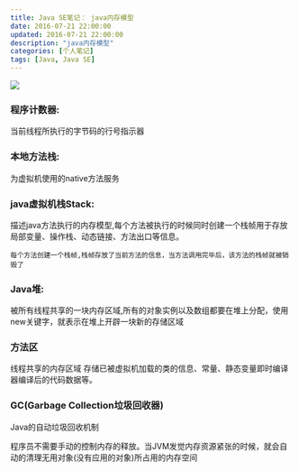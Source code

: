 ```yaml
---
title: Java SE笔记： java内存模型
date: 2016-07-21 22:00:00
updated: 2016-07-21 22:00:00
description: "java内存模型"
categories: [个人笔记]
tags: [Java, Java SE]
---
```


![](/images/javase_1.jpg)

### 程序计数器:

当前线程所执行的字节码的行号指示器

### 本地方法栈:

为虚拟机使用的native方法服务

### java虚拟机栈Stack:

描述java方法执行的内存模型,每个方法被执行的时候同时创建一个栈帧用于存放局部变量、操作栈、动态链接、方法出口等信息。

`每个方法创建一个栈帧,栈帧存放了当前方法的信息，当方法调用完毕后，该方法的栈帧就被销毁了`

### Java堆:

被所有线程共享的一块内存区域,所有的对象实例以及数组都要在堆上分配，使用new关键字，就表示在堆上开辟一块新的存储区域

### 方法区

线程共享的内存区域 存储已被虚拟机加载的类的信息、常量、静态变量即时编译器编译后的代码数据等。

### GC(Garbage Collection垃圾回收器)

Java的自动垃圾回收机制

程序员不需要手动的控制内存的释放。当JVM发觉内存资源紧张的时候，就会自动的清理无用对象(没有应用的对象)所占用的内存空间